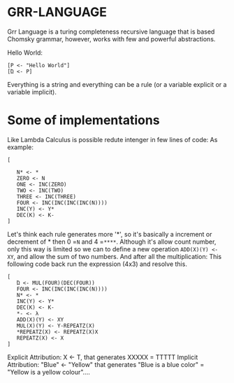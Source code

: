 # GRR-LANGUAGE

Grr Language is a turing completeness recursive language that is based Chomsky grammar, however, works with few and powerful abstractions.

Hello World:

```
[P <- "Hello World"]
[Ώ <- P]
```

Everything is a string and everything can be a rule (or a variable explicit or a variable implicit).

# Some of implementations
 
Like Lambda Calculus is possible redute intenger in few lines of code:
As example:

```
[

   N* <- *
   ZERO <- N
   ONE <- INC(ZERO)
   TWO <- INC(TWO)
   THREE <- INC(THREE)
   FOUR <- INC(INC(INC(INC(N))))
   INC(Y) <- Y*
   DEC(K) <- K-
]
```
Let's think each rule generates more '*', so it's basically a increment or decrement of * then 0 =```N``` and 4 =```****```.
Although it's allow count number, only this way is limited so we can to define a new operation ```ADD(X)(Y) <- XY```, and allow the sum of two numbers. And after all the multiplication:
This following code back run the expression (4x3) and resolve this.

```
[
   Ώ <- MUL(FOUR)(DEC(FOUR))
   FOUR <- INC(INC(INC(INC(N))))
   N* <- *
   INC(Y) <- Y*
   DEC(K) <- K-
   *- <- λ
   ADD(X)(Y) <- XY
   MUL(X)(Y) <- Y-REPEATZ(X)
   *REPEATZ(X) <- REPEATZ(X)X
   REPEATZ(X) <- X  
]
```

Explicit Attribution:
X <- T, that generates XXXXX = TTTTT
Implicit Attribution:
"Blue" <- "Yellow" that generates "Blue is a blue color" = "Yellow is a yellow colour"....
